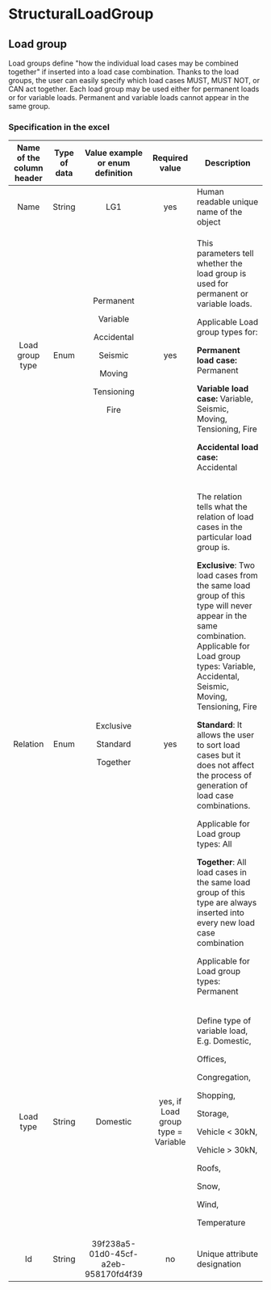 # StructuralLoadGroup

## Load group

Load groups define "how the individual load cases may be combined together" if inserted into a load case combination. Thanks to the load groups, the user can easily specify which load cases MUST, MUST NOT, or CAN act together. Each load group may be used either for permanent loads or for variable loads. Permanent and variable loads cannot appear in the same group.

### Specification in the excel

| **Name of the column header** | **Type of data** |                                                        **Value example or enum definition**                                                       |         **Required value**         | **Description**                                                                                                                                                                                                                                                                                                                                                                                                                                                                                                                                                                                                                                                                                                                                            |
| :---------------------------: | :--------------: | :-----------------------------------------------------------------------------------------------------------------------------------------------: | :--------------------------------: | ---------------------------------------------------------------------------------------------------------------------------------------------------------------------------------------------------------------------------------------------------------------------------------------------------------------------------------------------------------------------------------------------------------------------------------------------------------------------------------------------------------------------------------------------------------------------------------------------------------------------------------------------------------------------------------------------------------------------------------------------------------- |
|              Name             |      String      |                                                                        LG1                                                                        |                 yes                | Human readable unique name of the object                                                                                                                                                                                                                                                                                                                                                                                                                                                                                                                                                                                                                                                                                                                   |
|        Load group type        |       Enum       | <p>Permanent</p><p></p><p>Variable</p><p></p><p>Accidental</p><p></p><p>Seismic</p><p></p><p>Moving</p><p></p><p>Tensioning</p><p></p><p>Fire</p> |                 yes                | <p>This parameters tell whether the load group is used for permanent or variable loads.</p><p>Applicable Load group types for:</p><p></p><p><strong>Permanent load case:</strong> Permanent</p><p></p><p><strong>Variable load case:</strong> Variable, Seismic, Moving, Tensioning, Fire</p><p></p><p><strong>Accidental load case:</strong> Accidental</p>                                                                                                                                                                                                                                                                                                                                                                                               |
|            Relation           |       Enum       |                                            <p>Exclusive</p><p></p><p>Standard</p><p></p><p>Together</p>                                           |                 yes                | <p>The relation tells what the relation of load cases in the particular load group is.</p><p><strong></strong></p><p><strong>Exclusive</strong>: Two load cases from the same load group of this type will never appear in the same combination.<br>Applicable for Load group types: Variable, Accidental, Seismic, Moving, Tensioning, Fire</p><p></p><p><strong>Standard</strong>: It allows the user to sort load cases but it does not affect the process of generation of load case combinations.</p><p>Applicable for Load group types: All</p><p></p><p><strong>Together</strong>: All load cases in the same load group of this type are always inserted into every new load case combination</p><p>Applicable for Load group types: Permanent</p> |
|           Load type           |      String      |                                                                      Domestic                                                                     | yes, if Load group type = Variable | <p>Define type of variable load, E.g. Domestic,</p><p>Offices,</p><p>Congregation,</p><p>Shopping,</p><p>Storage,</p><p>Vehicle &#x3C; 30kN,</p><p>Vehicle > 30kN,</p><p>Roofs,</p><p>Snow,</p><p>Wind,</p><p>Temperature</p>                                                                                                                                                                                                                                                                                                                                                                                                                                                                                                                              |
|               Id              |      String      |                                                        39f238a5-01d0-45cf-a2eb-958170fd4f39                                                       |                 no                 | Unique attribute designation                                                                                                                                                                                                                                                                                                                                                                                                                                                                                                                                                                                                                                                                                                                               |
